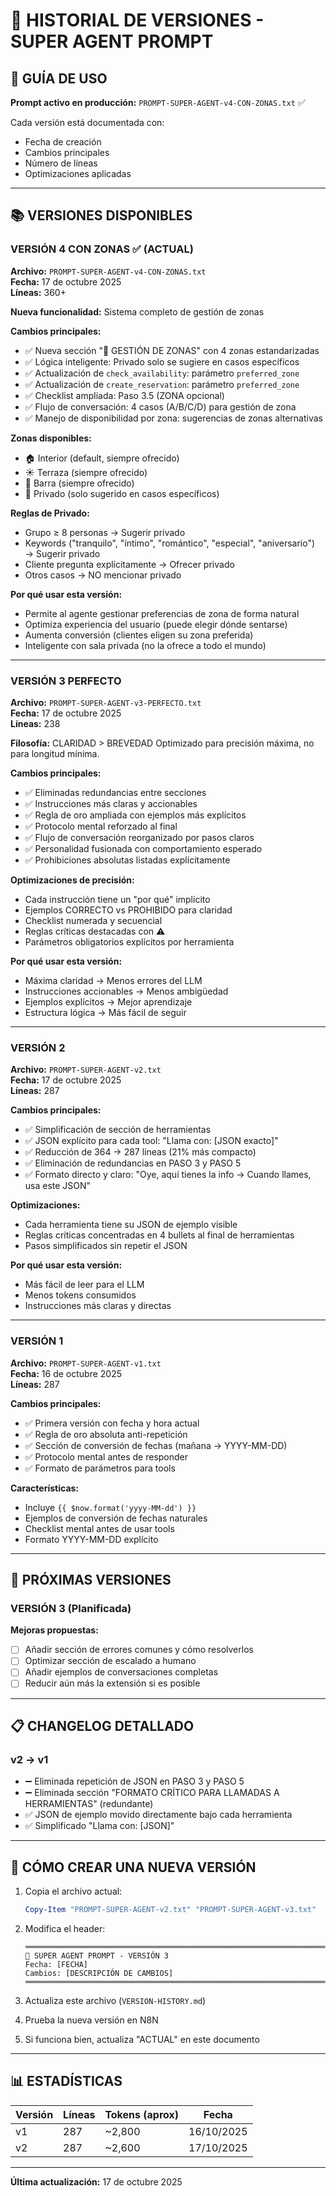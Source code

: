 # 📝 HISTORIAL DE VERSIONES - SUPER AGENT PROMPT

## 🎯 GUÍA DE USO

**Prompt activo en producción:** `PROMPT-SUPER-AGENT-v4-CON-ZONAS.txt` ✅

Cada versión está documentada con:
- Fecha de creación
- Cambios principales
- Número de líneas
- Optimizaciones aplicadas

---

## 📚 VERSIONES DISPONIBLES

### **VERSIÓN 4 CON ZONAS** ✅ **(ACTUAL)**
**Archivo:** `PROMPT-SUPER-AGENT-v4-CON-ZONAS.txt`  
**Fecha:** 17 de octubre 2025  
**Líneas:** 360+

**Nueva funcionalidad:** Sistema completo de gestión de zonas

**Cambios principales:**
- ✅ Nueva sección "🏢 GESTIÓN DE ZONAS" con 4 zonas estandarizadas
- ✅ Lógica inteligente: Privado solo se sugiere en casos específicos
- ✅ Actualización de `check_availability`: parámetro `preferred_zone`
- ✅ Actualización de `create_reservation`: parámetro `preferred_zone`
- ✅ Checklist ampliada: Paso 3.5 (ZONA opcional)
- ✅ Flujo de conversación: 4 casos (A/B/C/D) para gestión de zona
- ✅ Manejo de disponibilidad por zona: sugerencias de zonas alternativas

**Zonas disponibles:**
- 🏠 Interior (default, siempre ofrecido)
- ☀️ Terraza (siempre ofrecido)
- 🍷 Barra (siempre ofrecido)
- 🚪 Privado (solo sugerido en casos específicos)

**Reglas de Privado:**
- Grupo ≥ 8 personas → Sugerir privado
- Keywords ("tranquilo", "íntimo", "romántico", "especial", "aniversario") → Sugerir privado
- Cliente pregunta explícitamente → Ofrecer privado
- Otros casos → NO mencionar privado

**Por qué usar esta versión:**
- Permite al agente gestionar preferencias de zona de forma natural
- Optimiza experiencia del usuario (puede elegir dónde sentarse)
- Aumenta conversión (clientes eligen su zona preferida)
- Inteligente con sala privada (no la ofrece a todo el mundo)

---

### **VERSIÓN 3 PERFECTO**
**Archivo:** `PROMPT-SUPER-AGENT-v3-PERFECTO.txt`  
**Fecha:** 17 de octubre 2025  
**Líneas:** 238

**Filosofía:** CLARIDAD > BREVEDAD
Optimizado para precisión máxima, no para longitud mínima.

**Cambios principales:**
- ✅ Eliminadas redundancias entre secciones
- ✅ Instrucciones más claras y accionables
- ✅ Regla de oro ampliada con ejemplos más explícitos
- ✅ Protocolo mental reforzado al final
- ✅ Flujo de conversación reorganizado por pasos claros
- ✅ Personalidad fusionada con comportamiento esperado
- ✅ Prohibiciones absolutas listadas explícitamente

**Optimizaciones de precisión:**
- Cada instrucción tiene un "por qué" implícito
- Ejemplos CORRECTO vs PROHIBIDO para claridad
- Checklist numerada y secuencial
- Reglas críticas destacadas con ⚠️
- Parámetros obligatorios explícitos por herramienta

**Por qué usar esta versión:**
- Máxima claridad → Menos errores del LLM
- Instrucciones accionables → Menos ambigüedad
- Ejemplos explícitos → Mejor aprendizaje
- Estructura lógica → Más fácil de seguir

---

### **VERSIÓN 2**
**Archivo:** `PROMPT-SUPER-AGENT-v2.txt`  
**Fecha:** 17 de octubre 2025  
**Líneas:** 287

**Cambios principales:**
- ✅ Simplificación de sección de herramientas
- ✅ JSON explícito para cada tool: "Llama con: [JSON exacto]"
- ✅ Reducción de 364 → 287 líneas (21% más compacto)
- ✅ Eliminación de redundancias en PASO 3 y PASO 5
- ✅ Formato directo y claro: "Oye, aquí tienes la info → Cuando llames, usa este JSON"

**Optimizaciones:**
- Cada herramienta tiene su JSON de ejemplo visible
- Reglas críticas concentradas en 4 bullets al final de herramientas
- Pasos simplificados sin repetir el JSON

**Por qué usar esta versión:**
- Más fácil de leer para el LLM
- Menos tokens consumidos
- Instrucciones más claras y directas

---

### **VERSIÓN 1**
**Archivo:** `PROMPT-SUPER-AGENT-v1.txt`  
**Fecha:** 16 de octubre 2025  
**Líneas:** 287

**Cambios principales:**
- ✅ Primera versión con fecha y hora actual
- ✅ Regla de oro absoluta anti-repetición
- ✅ Sección de conversión de fechas (mañana → YYYY-MM-DD)
- ✅ Protocolo mental antes de responder
- ✅ Formato de parámetros para tools

**Características:**
- Incluye `{{ $now.format('yyyy-MM-dd') }}`
- Ejemplos de conversión de fechas naturales
- Checklist mental antes de usar tools
- Formato YYYY-MM-DD explícito

---

## 🚀 PRÓXIMAS VERSIONES

### **VERSIÓN 3** (Planificada)
**Mejoras propuestas:**
- [ ] Añadir sección de errores comunes y cómo resolverlos
- [ ] Optimizar sección de escalado a humano
- [ ] Añadir ejemplos de conversaciones completas
- [ ] Reducir aún más la extensión si es posible

---

## 📋 CHANGELOG DETALLADO

### v2 → v1
- ➖ Eliminada repetición de JSON en PASO 3 y PASO 5
- ➖ Eliminada sección "FORMATO CRÍTICO PARA LLAMADAS A HERRAMIENTAS" (redundante)
- ✅ JSON de ejemplo movido directamente bajo cada herramienta
- ✅ Simplificado "Llama con: [JSON]"

---

## 🔄 CÓMO CREAR UNA NUEVA VERSIÓN

1. Copia el archivo actual:
   ```powershell
   Copy-Item "PROMPT-SUPER-AGENT-v2.txt" "PROMPT-SUPER-AGENT-v3.txt"
   ```

2. Modifica el header:
   ```
   ═══════════════════════════════════════════════════════════════════
   🤖 SUPER AGENT PROMPT - VERSIÓN 3
   Fecha: [FECHA]
   Cambios: [DESCRIPCIÓN DE CAMBIOS]
   ═══════════════════════════════════════════════════════════════════
   ```

3. Actualiza este archivo (`VERSION-HISTORY.md`)

4. Prueba la nueva versión en N8N

5. Si funciona bien, actualiza "ACTUAL" en este documento

---

## 📊 ESTADÍSTICAS

| Versión | Líneas | Tokens (aprox) | Fecha |
|---------|--------|----------------|-------|
| v1      | 287    | ~2,800        | 16/10/2025 |
| v2      | 287    | ~2,600        | 17/10/2025 |

---

**Última actualización:** 17 de octubre 2025

